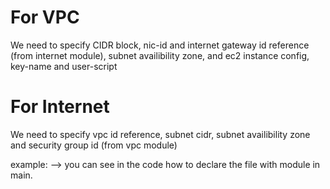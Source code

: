 # For VPC
We need to specify CIDR block, nic-id and internet gateway id reference (from internet module),
subnet availibility zone, and ec2 instance config, key-name and user-script

# For Internet
We need to specify vpc id reference, subnet cidr, subnet availibility zone and security group id (from vpc module)


example: --> you can see in the code how to declare the file with module in main.


<!-- 
# Declare VPC module
module "vpc" {
  source    = "git::https://github.com/excalibur145/remote-state-tf101.git//modules/vpc?ref=master"
  cidr_block = "10.0.0.0/16"
  
  nic-id     = module.internet.nic
  igw-id     = module.internet.igw-id
  key-name   = "Terraform-test-key"
  subnet_az        = "us-east-1a"  
  ec2_config = {
        ami = "ami-0866a3c8686eaeeba"
        instance_type = "t2.micro"
    }
    user_data_script = file("web.sh")
}


module "internet" {
  source        = "git::https://github.com/excalibur145/remote-state-tf101.git//modules/Internet?ref=master"
  vpc-id        = module.vpc.vpc-id
  subnet-cidr   = "10.0.1.0/24" 
  subnet_az     = "us-east-1a"    
  sg-id         = module.vpc.sg  
}
 -->



